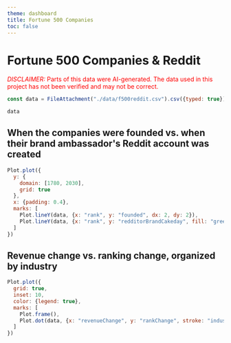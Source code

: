 ```yaml
---
theme: dashboard
title: Fortune 500 Companies
toc: false
---
```

<script src="https://d3js.org/d3.v4.js"></script>
      
# Fortune 500 Companies & Reddit
<span style="color: red;"><span style="text-transform: uppercase; font-style:italic">Disclaimer:</span> Parts of this data were AI-generated. The data used in this project has not been verified and may not be correct.</span>

```js
const data = FileAttachment("./data/f500reddit.csv").csv({typed: true});
```

```js
data
```

## When the companies were founded vs. when their brand ambassador's Reddit account was created
```js
Plot.plot({
  y: {
    domain: [1780, 2030],
    grid: true
  },
  x: {padding: 0.4},
  marks: [
    Plot.lineY(data, {x: "rank", y: "founded", dx: 2, dy: 2}),
    Plot.lineY(data, {x: "rank", y: "redditorBrandCakeday", fill: "green", dx: -2, dy: -2})
  ]
})
```

## Revenue change vs. ranking change, organized by industry

```js
Plot.plot({
  grid: true,
  inset: 10,
  color: {legend: true},
  marks: [
    Plot.frame(),
    Plot.dot(data, {x: "revenueChange", y: "rankChange", stroke: "industry"})
  ]
})
```

